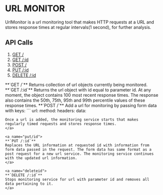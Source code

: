 # URL MONITOR

UrlMonitor is a url monitoring tool that makes HTTP requests at a URL and stores response times at regular intervals(1 second), for further analysis.

## API Calls

1. [GET /](#get/)
2. [GET /:id](#get/id)
3. [POST /](#post/)
4. [PUT /:id](#put/id)
5. [DELETE /:id](#deleteid)
 
<a name="get/">
  **`GET /`**
  Returns collection of url objects currently being monitored.
</a>

<a name="get/id">
  **`GET /:id`**
  Returns the url object with id equal to parameter id. At any moment, the object contains 100 most recent response times. The response also contains the 50th, 75th, 95th and 99th percentile values of these response times.
</a>

<a name="post">
  **`POST /`**
  Add a url for monitoring by passing form data with keys:
  ```
  url:
  method:
  headers:
  data:

  ```
Once a url is added, the monitoring service starts that makes regularly timed requests and stores response times.
</a>

<a name="put/id">
  **`PUT /:id`**
  Replaces the URL information at requested id with information from form data passed in the request. The form data has same format as a post request for a new url service. The monitoring service continues with the updated url information.
</a>

<a name="deleteid">
  **`DELETE /:id`**
  Stops monitoring service for url with parameter id and removes all data pertaining to it.
</a>

